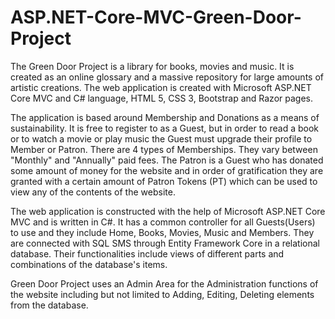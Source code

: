 # ASP.NET-Core-MVC-Green-Door-Project
The Green Door Project is a library for books, movies and music. It is created as an online glossary and a massive repository for large amounts of artistic creations.
The web application is created with Microsoft ASP.NET Core MVC and C# language, HTML 5, CSS 3, Bootstrap and Razor pages.

The application is based around Membership and Donations as a means of sustainability. It is free to register to as a Guest, but in order to read a book or to watch a movie or play music the Guest must upgrade their profile to Member or Patron. There are 4 types of Memberships. They vary between "Monthly" and "Annually" paid fees. The Patron is a Guest who has donated some amount of money for the website and in order of gratification they are granted with a certain amount of Patron Tokens (PT) which can be used to view any of the contents of the website.

The web application is constructed with the help of Microsoft ASP.NET Core MVC and is written in C#. It has a common controller for all Guests(Users) to use and they include Home, Books, Movies, Music and Members. They are connected with SQL SMS through Entity Framework Core in a relational database. Their functionalities include views of different parts and combinations of the database's items.

Green Door Project uses an Admin Area for the Administration functions of the website including but not limited to Adding, Editing, Deleting elements from the database.
